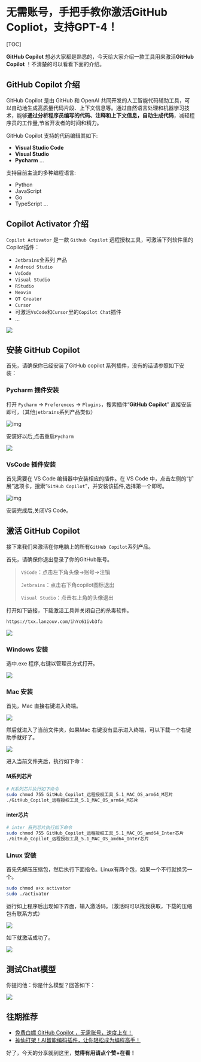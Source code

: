 # 无需账号，手把手教你激活GitHub Copliot，支持GPT-4！

[TOC]

**GitHub Copilot** 想必大家都是熟悉的，今天给大家介绍一款工具用来激活**GitHub Copilot** ！不清楚的可以看看下面的介绍。

## GitHub Copilot 介绍

GitHub Copilot 是由 GitHub 和 OpenAI 共同开发的人工智能代码辅助工具，可以自动地生成高质量代码片段、上下文信息等。通过自然语言处理和机器学习技术，能够**通过分析程序员编写的代码、注释和上下文信息，自动生成代码**，减轻程序员的工作量,节省开发者的时间和精力。

GitHub Copilot 支持的代码编辑其如下:

- **Visual Studio Code**
- **Visual Studio**
- **Pycharm** ...

支持目前主流的多种编程语言:

- Python
- JavaScript
- Go
- TypeScript ...

## Copilot Activator 介绍

`Copilot Activator` 是一款 `Github Copilot` 远程授权工具，可激活下列软件里的Copilot插件：

- `Jetbrains`全系列 产品
- `Android Studio`
- `VsCode`
- `Visual Studio`
- `RStudio`
- `Neovim`
- `QT Creater`
- `Cursor`
- 可激活`VsCode`和`Cursor`里的`Copilot Chat`插件
- ...

![](https://billy.taoxiaoxin.club/md/2023/12/65880fc77b01ae23ed8cfbf8.png)

## 安装 GitHub Copilot

首先，请确保你已经安装了GitHub copilot 系列插件，没有的话请参照如下安装：

### Pycharm 插件安装

打开 `Pycharm` -> `Preferences` -> `Plugins`，搜索插件“**GitHub Copilot**” 直接安装即可，（其他`jetbrains`系列产品类似）

![img](https://billy.taoxiaoxin.club/md/2023/12/658827a46d2a2346786908d6.png)

安装好以后,点击重启`Pycharm`

![](https://billy.taoxiaoxin.club/md/2023/12/658827a48826134d753bbc88.png)

### VsCode 插件安装

首先需要在 VS Code 编辑器中安装相应的插件。在 VS Code 中，点击左侧的“扩展”选项卡，搜索“`GitHub Copilot`”，并安装该插件,选择第一个即可。

![img](https://billy.taoxiaoxin.club/md/2023/12/658827a455e2ba746d206685.png)

安装完成后,关闭VS Code。

## 激活 GitHub Copilot

接下来我们来激活在你电脑上的所有`GitHub Copilot`系列产品。

首先，请确保你退出登录了你的GitHub账号。

> `VSCode`：点击左下角头像->账号->注销
>
> `Jetbrains`：点击右下角copilot图标退出
>
> `Visual Studio`：点击右上角的头像退出

打开如下链接，下载激活工具并关闭自己的杀毒软件。

```bash
https://txx.lanzouv.com/ihYc61ivb3fa
```

![](https://billy.taoxiaoxin.club/md/2023/12/6588271252ffe30e468b2c4a.png)

### Windows 安装

选中.exe 程序,右键以管理员方式打开。

![](https://billy.taoxiaoxin.club/md/2023/12/65882e7bf88a849a1a354676.png)

###  Mac  安装

首先，Mac 直接右键进入终端。

![](https://billy.taoxiaoxin.club/md/2023/12/658831310d30aeac32f0ffd7.png)

然后就进入了当前文件夹，如果Mac 右键没有显示进入终端，可以下载一个右键助手就好了。

![](https://billy.taoxiaoxin.club/md/2023/12/658831667e99b1e6dc54d349.png)

进入当前文件夹后，执行如下命：

#### M系列芯片

```bash
# M系列芯片执行如下命令
sudo chmod 755 GitHub_Copilot_远程授权工具_5.1_MAC_OS_arm64_M芯片
./GitHub_Copilot_远程授权工具_5.1_MAC_OS_arm64_M芯片
```

#### inter芯片

```bash
# inter 系列芯片执行如下命令
sudo chmod 755 GitHub_Copilot_远程授权工具_5.1_MAC_OS_amd64_Inter芯片
./GitHub_Copilot_远程授权工具_5.1_MAC_OS_amd64_Inter芯片
```

### Linux 安装

首先先解压压缩包，然后执行下面指令。Linux有两个包，如果一个不行就换另一个。

```bash
sudo chmod a+x activator
sudo ./activator
```

运行如上程序后出现如下界面，输入激活码。（激活码可以找我获取，下载的压缩包有联系方式）

![](https://billy.taoxiaoxin.club/md/2023/12/658834ec668af6b11c3a26a0.png)

如下就激活成功了。

![](https://billy.taoxiaoxin.club/md/2023/12/6588365f514d107a5566246d.png)

## 测试Chat模型

你提问他：你是什么模型？回答如下：

![](https://billy.taoxiaoxin.club/md/2023/12/65883a27a956e30096989b6b.png)

## 往期推荐

+ [免费白嫖 GitHub Copilot ，无需账号，速度上车！](https://mp.weixin.qq.com/s/Ajpotkhc6DmkkEGUeo_Svg)
+ [神仙打架！AI智能编码插件，让你轻松成为编程高手！](https://mp.weixin.qq.com/s/xEQHZrjHMPRC3b7HU-lydg)

好了，今天的分享就到这里，**觉得有用请点个赞+在看！**